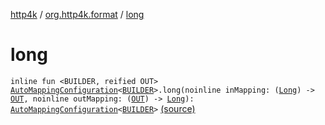 [http4k](../index.md) / [org.http4k.format](index.md) / [long](./long.md)

# long

`inline fun <BUILDER, reified OUT> `[`AutoMappingConfiguration`](-auto-mapping-configuration/index.md)`<`[`BUILDER`](long.md#BUILDER)`>.long(noinline inMapping: (`[`Long`](https://kotlinlang.org/api/latest/jvm/stdlib/kotlin/-long/index.html)`) -> `[`OUT`](long.md#OUT)`, noinline outMapping: (`[`OUT`](long.md#OUT)`) -> `[`Long`](https://kotlinlang.org/api/latest/jvm/stdlib/kotlin/-long/index.html)`): `[`AutoMappingConfiguration`](-auto-mapping-configuration/index.md)`<`[`BUILDER`](long.md#BUILDER)`>` [(source)](https://github.com/http4k/http4k/blob/master/http4k-core/src/main/kotlin/org/http4k/format/AutoMappingConfiguration.kt#L76)